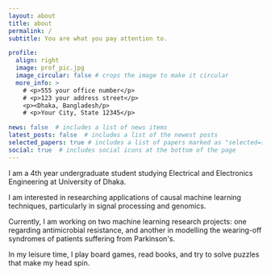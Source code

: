 ```yaml
---
layout: about
title: about
permalink: /
subtitle: You are what you pay attention to.

profile:
  align: right
  image: prof_pic.jpg
  image_circular: false # crops the image to make it circular
  more_info: >
    # <p>555 your office number</p>
    # <p>123 your address street</p>
    <p><Dhaka, Bangladesh/p>
    # <p>Your City, State 12345</p>

news: false  # includes a list of news items
latest_posts: false  # includes a list of the newest posts
selected_papers: true # includes a list of papers marked as "selected={true}"
social: true  # includes social icons at the bottom of the page
---
```


I am a 4th year undergraduate student studying Electrical and Electronics Engineering at University of Dhaka.

I am interested in researching applications of causal machine learning techniques, particularly in signal processing and genomics. 

Currently, I am working on two machine learning research projects: one regarding antimicrobial resistance, and another in modelling the wearing-off syndromes of patients suffering from Parkinson's.

In my leisure time, I play board games, read books, and try to solve puzzles that make my head spin.

